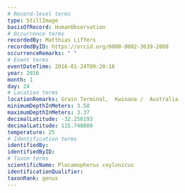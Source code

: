 ```yaml
---
# Record-level terms
type: StillImage
basisOfRecord: HumanObservation
# Occurrence terms
recordedBy: Matthias Liffers
recordedByID: https://orcid.org/0000-0002-3639-2080
occurrenceRemarks: " "
# Event terms
eventDateTime: 2016-01-24T09:20:16
year: 2016
month: 1
day: 24
# Location terms
locationRemarks: Grain Terminal,  Kwinana /  Australia
minimumDepthInMeters: 3.58
maximumDepthInMeters: 3.37
decimalLatitude: -32.256193
decimalLatitude: 115.748000
temperature: 25
# Identification terms
identifiedBy: 
identifiedByID: 
# Taxon terms
scientificName: Plocamopherus ceylonicus
identificationQualifier: 
taxonRank: genus
---
```

